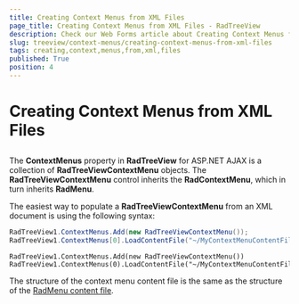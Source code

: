 ```yaml
---
title: Creating Context Menus from XML Files
page_title: Creating Context Menus from XML Files - RadTreeView
description: Check our Web Forms article about Creating Context Menus from XML Files.
slug: treeview/context-menus/creating-context-menus-from-xml-files
tags: creating,context,menus,from,xml,files
published: True
position: 4
---
```


# Creating Context Menus from XML Files



## 

The **ContextMenus** property in **RadTreeView** for ASP.NET AJAX is a collection of **RadTreeViewContextMenu** objects. The **RadTreeViewContextMenu** control inherits the **RadContextMenu**, which in turn inherits **RadMenu**.

The easiest way to populate a **RadTreeViewContextMenu** from an XML document is using the following syntax:



````C#
RadTreeView1.ContextMenus.Add(new RadTreeViewContextMenu());
RadTreeView1.ContextMenus[0].LoadContentFile("~/MyContextMenuContentFile.xml");
````
````VB.NET	
RadTreeView1.ContextMenus.Add(new RadTreeViewContextMenu())
RadTreeView1.ContextMenus(0).LoadContentFile("~/MyContextMenuContentFile.xml")
````


The structure of the context menu content file is the same as the structure of the [RadMenu content file](https://www.telerik.com/help/aspnet-ajax/menu-items-xml.html).

